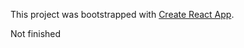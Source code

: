 This project was bootstrapped with [Create React App](https://github.com/facebook/create-react-app).

Not finished
